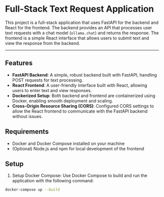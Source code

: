 # Full-Stack Text Request Application

This project is a full-stack application that uses FastAPI for the backend and React for the frontend. The backend provides an API that processes user text requests with a chat model (`ollama.chat`) and returns the response. The frontend is a simple React interface that allows users to submit text and view the response from the backend.

---

## Features

- **FastAPI Backend**: A simple, robust backend built with FastAPI, handling POST requests for text processing.
- **React Frontend**: A user-friendly interface built with React, allowing users to enter text and view responses.
- **Dockerized Setup**: Both backend and frontend are containerized using Docker, enabling smooth deployment and scaling.
- **Cross-Origin Resource Sharing (CORS)**: Configured CORS settings to allow the React frontend to communicate with the FastAPI backend without issues.

## Requirements

- Docker and Docker Compose installed on your machine
- (Optional) Node.js and npm for local development of the frontend


## Setup

1. Setup Docker Compose: Use Docker Compose to build and run the application with the following command:

```bash
docker-compose up --build
